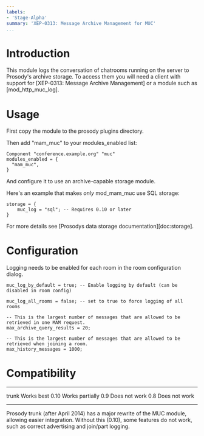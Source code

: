 ```yaml
---
labels:
- 'Stage-Alpha'
summary: 'XEP-0313: Message Archive Management for MUC'
...
```


Introduction
============

This module logs the conversation of chatrooms running on the server to
Prosody's archive storage. To access them you will need a client with
support for [XEP-0313: Message Archive Management] or a module such
as [mod\_http\_muc\_log].

Usage
=====

First copy the module to the prosody plugins directory.

Then add "mam\_muc" to your modules\_enabled list:

``` {.lua}
Component "conference.example.org" "muc"
modules_enabled = {
  "mam_muc",
}
```

And configure it to use an archive-capable storage module.

Here's an example that makes *only* mod\_mam\_muc use SQL storage:

``` {.lua}
storage = {
    muc_log = "sql"; -- Requires 0.10 or later
}
```

For more details see [Prosodys data storage documentation][doc:storage].

Configuration
=============

Logging needs to be enabled for each room in the room configuration
dialog.

``` {.lua}
muc_log_by_default = true; -- Enable logging by default (can be disabled in room config)

muc_log_all_rooms = false; -- set to true to force logging of all rooms

-- This is the largest number of messages that are allowed to be retrieved in one MAM request.
max_archive_query_results = 20;

-- This is the largest number of messages that are allowed to be retrieved when joining a room.
max_history_messages = 1000;
```

Compatibility
=============

  ------- -----------------
  trunk   Works best
  0.10    Works partially
  0.9     Does not work
  0.8     Does not work
  ------- -----------------

Prosody trunk (after April 2014) has a major rewrite of the MUC module,
allowing easier integration. Without this (0.10), some features do not
work, such as correct advertising and join/part logging.
